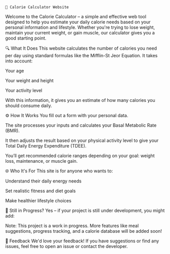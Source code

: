                                                                                         🥗 Calorie Calculator Website


Welcome to the Calorie Calculator – a simple and effective web tool designed to help you estimate your daily calorie needs based on your personal information and lifestyle. Whether you're trying to lose weight, maintain your current weight, or gain muscle, our calculator gives you a good starting point.

🔍 What It Does
This website calculates the number of calories you need per day using standard formulas like the Mifflin-St Jeor Equation. It takes into account:

Your age

Your weight and height

Your activity level

With this information, it gives you an estimate of how many calories you should consume daily.

⚙️ How It Works
You fill out a form with your personal data.

The site processes your inputs and calculates your Basal Metabolic Rate (BMR).

It then adjusts the result based on your physical activity level to give your Total Daily Energy Expenditure (TDEE).

You’ll get recommended calorie ranges depending on your goal: weight loss, maintenance, or muscle gain.

🌐 Who It's For
This site is for anyone who wants to:

Understand their daily energy needs

Set realistic fitness and diet goals

Make healthier lifestyle choices

🚧 Still in Progress?
Yes – if your project is still under development, you might add:

Note: This project is a work in progress. More features like meal suggestions, progress tracking, and a calorie database will be added soon!

📩 Feedback
We'd love your feedback! If you have suggestions or find any issues, feel free to open an issue or contact the developer.
